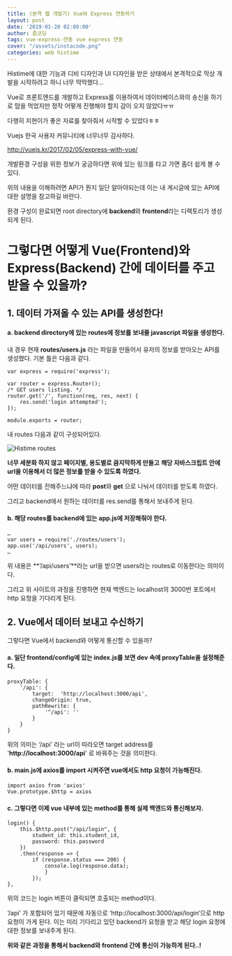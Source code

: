 ```yaml
---
title: (본격 웹 개발기) Vue와 Express 연동하기
layout: post
date: '2019-01-20 02:00:00'
author: 줌코딩
tags: vue-express-연동 vue express 연동 
cover: "/assets/instacode.png"
categories: web histime
---
```


Histime에 대한 기능과 디비 디자인과 UI 디자인을 받은 상태에서 본격적으로 막상 개발을 시작하려고 하니 너무 막막했다… 

Vue로 프론트엔드를 개발하고 Express를 이용하여서 데이터베이스와의 송신을 하기로 맘을 먹었지만 정작 어떻게 진행해야 할지 감이 오지 않았다ㅠㅠ

다행히 지현이가 좋은 자료를 찾아줘서 시작할 수 있었다ㅎㅎ

Vuejs 한국 사용자 커뮤니티에 너무너무 감사하다.

<http://vuejs.kr/2017/02/05/express-with-vue/>

개발환경 구성을 위한 정보가 궁금하다면 위에 있는 링크를 타고 가면 좀더 쉽게 볼 수 있다.

위의 내용을 이해하려면 API가 뭔지 일단 알아야되는데 이는 내 게시글에 있는 API에 대한 설명을 참고하길 바란다.

환경 구성이 완료되면 root directory에 **backend**와 **frontend**라는 디렉토리가 생성되게 된다.


# 그렇다면 어떻게 Vue(Frontend)와 Express(Backend) 간에 데이터를 주고 받을 수 있을까?


## 1. 데이터 가져올 수 있는 API를 생성한다!

#### a. backend directory에 있는 routes에 정보를 보내줄 javascript 파일을 생성한다.

내 경우 현재 **routes/users.js** 라는 파일을 만들어서 유저의 정보를 받아오는 API를 생성했다. 
기본 틀은 다음과 같다.


    var express = require('express');

    var router = express.Router();
    /* GET users listing. */
    router.get('/', function(req, res, next) {
        res.send('login attempted');
    });

    module.exports = router;


내 routes 다음과 같이 구성되어있다.

![Histime routes](https://raw.githubusercontent.com/zoomKoding/zoomKoding.github.io/source/assets/_posts/Vue-Express-1.png)


**너무 세분화 하지 않고 페이지별, 용도별로 큼지막하게 만들고**
**해당 자바스크립트 안에 url을 이용해서 더 많은 정보를 받을 수 있도록 하였다.** 

어떤 데이터를 전해주느냐에 따라 **post**와 **get** 으로 나눠서 데이터를 받도록 하였다.

그리고 backend에서 원하는 데이터를 res.send를 통해서 보내주게 된다.

#### b. 해당 routes를 backend에 있는 app.js에 저장해줘야 한다.



    …
    var users = require('./routes/users');
    app.use('/api/users', users);
    …


위 내용은 **‘/api/users’**라는 url을 받으면 users라는 routes로 이동한다는 의미이다.

그리고 위 사이트의 과정을 진행하면 현재 백엔드는 localhost의 3000번 포트에서 http 요청을 기다리게 된다.


## 2. Vue에서 데이터 보내고 수신하기

그렇다면 Vue에서 backend와 어떻게 통신할 수 있을까?

#### a. 일단 frontend/config에 있는 index.js를 보면 dev 속에 proxyTable을 설정해준다.


    proxyTable: {
        '/api': {
            target:  'http://localhost:3000/api',    
            changeOrigin: true,
            pathRewrite: {
                '^/api': ''
            }
        }
    }


위의 의미는 ‘/api’ 라는 url이 따라오면 target address를 
'**http://localhost:3000/api**' 로 바꿔주는 것을 의미한다.

#### b. main.js에 axios를 import 시켜주면 vue에서도 http 요청이 가능해진다.



    import axios from 'axios'
    Vue.prototype.$http = axios



#### c. 그렇다면 이제 vue 내부에 있는 method를 통해 실제 백엔드와 통신해보자. 


    login() {
        this.$http.post("/api/login", {
            student_id: this.student_id,
            password: this.password
        })
        .then(response => {
            if (response.status === 200) {
                console.log(response.data);
                }
            });
    },

위의 코드는 login 버튼이 클릭되면 호출되는 method이다. 


‘/api’ 가 포함되어 있기 때문에 자동으로 ‘http://localhost:3000/api/login’으로 http요청이 가게 된다.
이는 미리 기다리고 있던 backend가 요청을 받고 해당 login 요청에 대한 정보를 보내주게 된다.

**위와 같은 과정을 통해서 backend와 frontend 간에 통신이 가능하게 된다..!**



